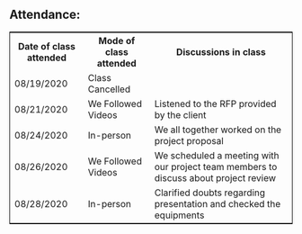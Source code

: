 ## Attendance:
<table style="width:100%;border: 1px solid black;">
<tr>
<th>Date of class attended</th>	
<th>Mode of class attended</th>
<th>Discussions in class</th>
</tr>
<tr>
<td>08/19/2020</td>
<td>Class Cancelled</td>
<td></td>
</tr>
<tr>
<td>08/21/2020</td>
<td>We Followed Videos</td>
<td>Listened to the RFP provided by the client</td> 
</tr>
<tr>
<td>08/24/2020</td>
<td>In-person</td>
<td>We all together worked on the project proposal</td>
</tr>
<tr>
<td>08/26/2020</td>
<td>We Followed Videos</td>
<td>We scheduled a meeting with our project team members to discuss about project review</td>
</tr>
<tr>
<td>08/28/2020</td>
<td>In-person</td>
<td>Clarified doubts regarding presentation and checked the equipments</td>
</tr>
</table>
